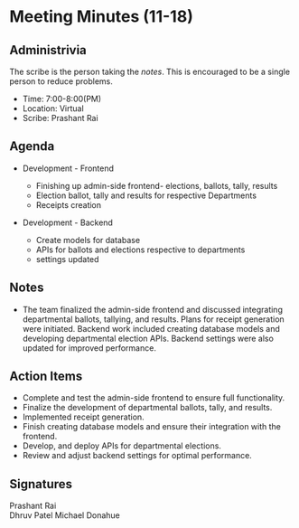 
# Meeting Minutes (11-18)

## Administrivia
The scribe is the person taking the _notes_. This is encouraged to be a single person to reduce problems.
* Time: 7:00-8:00(PM)
* Location: Virtual
* Scribe: Prashant Rai

## Agenda
* Development - Frontend
  * Finishing up admin-side frontend- elections, ballots, tally, results
  * Election ballot, tally and results for respective Departments
  * Receipts creation
 

* Development - Backend
   * Create models for database
   * APIs for ballots and elections respective to departments
   * settings updated


## Notes
* The team finalized the admin-side frontend and discussed integrating departmental ballots, tallying, and results. Plans for receipt generation were initiated. Backend work included creating database models and developing departmental election APIs. Backend settings were also updated for improved performance.

## Action Items
* Complete and test the admin-side frontend to ensure full functionality.
* Finalize the development of departmental ballots, tally, and results.
* Implemented receipt generation.
* Finish creating database models and ensure their integration with the frontend.
* Develop, and deploy APIs for departmental elections.
* Review and adjust backend settings for optimal performance.

## Signatures
Prashant Rai  
Dhruv Patel
Michael Donahue
